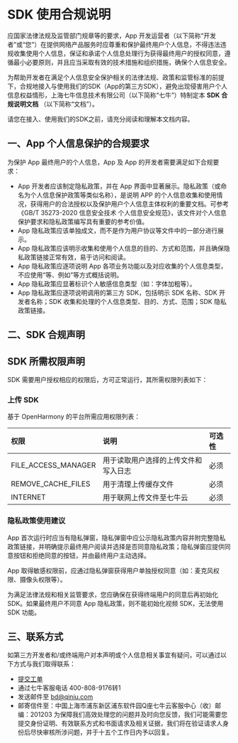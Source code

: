 # SDK 使用合规说明

应国家法律法规及监管部门规章等的要求，App 开发运营者（以下简称“开发者”或“您”）在提供网络产品服务时应尊重和保护最终用户个人信息，不得违法违规收集使用个人信息，保证和承诺个人信息处理行为获得最终用户的授权同意，遵循最小必要原则，并且应当采取有效的技术措施和组织措施，确保个人信息安全。

为帮助开发者在满足个人信息安全保护相关的法律法规、政策和监管标准的前提下，合规地接入与使用我们的SDK（App的第三方SDK），避免出现侵害用户个人信息权益情形，上海七牛信息技术有限公司（以下简称“七牛”）特制定本 **SDK 合规说明文档** （以下简称“文档”）。

请您在接入、使用我们的SDK之前，请充分阅读和理解本文档内容。

## 一、App 个人信息保护的合规要求

为保护 App 最终用户的个人信息，App 及 App 的开发者需要满足如下合规要求：

* App 开发者应该制定隐私政策，并在 App 界面中显著展示。隐私政策（或命名为个人信息保护政策等类似名称），是说明 APP 的个人信息收集和使用情况，获得用户的合法授权以及保护用户个人信息主体权利的重要文档。可参考《GB/T 35273-2020 信息安全技术 个人信息安全规范》，该文件对个人信息保护要求和隐私政策编写具有重要的参考价值。
* App 隐私政策应该单独成文，而不是作为用户协议等文件中的一部分进行展示。
* App 隐私政策应该明示收集和使用个人信息的目的、方式和范围，并且确保隐私政策链接正常有效，易于访问和阅读。
* App 隐私政策应逐项说明 App 各项业务功能以及对应收集的个人信息类型，不应使用“等、例如”等方式概括说明。
* App 隐私政策应显著标识个人敏感信息类型（如：字体加粗等）。
* App 隐私政策应逐项说明调用的第三方 SDK，包括明示 SDK 名称、SDK 开发者名称；SDK 收集和处理的个人信息类型、目的、方式、范围；SDK 隐私政策链接。

## 二、SDK 合规声明

## SDK 所需权限声明

SDK 需要用户授权相应的权限后，方可正常运行，其所需权限列表如下：

### **上传 SDK**

基于 OpenHarmony 的平台所需应用权限列表：

|**权限**|**说明**|**可选性**|
|:----|:----|:----|
|FILE_ACCESS_MANAGER|用于读取用户选择的上传文件和写入日志|必须|
|REMOVE_CACHE_FILES|用于清理上传缓存文件|必须|
|INTERNET|用于联网上传文件至七牛云|必须|

### 隐私政策使用建议

App 首次运行时应当有隐私弹窗，隐私弹窗中应公示隐私政策内容并附完整隐私政策链接，并明确提示最终用户阅读并选择是否同意隐私政策；隐私弹窗应提供同意按钮和拒绝同意的按钮，并由最终用户主动选择。

App 取得敏感权限前，应通过隐私弹窗获得用户单独授权同意（如：麦克风权限、摄像头权限等）。

为满足法律法规和相关监管要求，您应确保在获得终端用户的同意后再初始化 SDK。如果最终用户不同意 App 隐私政策，则不能初始化视频 SDK，无法使用 SDK 功能。

## 三、联系方式

如第三方开发者和/或终端用户对本声明或个人信息相关事宜有疑问，可以通过以下方式与我们取得联系：

* [提交工单](https://support.qiniu.com/tickets/new)
* 通过七牛客服电话 400-808-9176转1
* 发送邮件至 [bd@qiniu.com](mailto:bd@qiniu.com)
* 邮寄信件至：中国上海市浦东新区浦东软件园Q座七牛云客服中心（收）邮编：201203
为保障我们高效处理您的问题并及时向您反馈，我们可能需要您提交身份证明、有效联系方式和书面请求及相关证据，我们将在验证请求人身份后尽快审核所涉问题，并于十五个工作日内予以回复。
